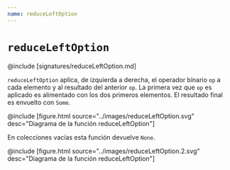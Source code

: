 ```yaml
---
name: reduceLeftOption
---
```


# `reduceLeftOption`

@include [signatures/reduceLeftOption.md]

`reduceLeftOption` aplica, de izquierda a derecha, el operador binario `op` a cada elemento y al resultado del anterior `op`.
La primera vez que `op` es aplicado es alimentado con los dos primeros elementos.
El resultado final es envuelto con `Some`.

@include [figure.html source="../images/reduceLeftOption.svg" desc="Diagrama de la función reduceLeftOption"]

En colecciones vacías esta función devuelve `None`.

@include [figure.html source="../images/reduceLeftOption.2.svg" desc="Diagrama de la función reduceLeftOption"]
